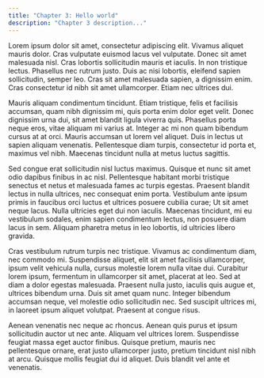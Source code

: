 ```yaml
---
title: "Chapter 3: Hello world"
description: "Chapter 3 description..."
---
```


Lorem ipsum dolor sit amet, consectetur adipiscing elit. Vivamus aliquet mauris dolor. Cras vulputate euismod lacus vel vulputate. Donec sit amet malesuada nisl. Cras lobortis sollicitudin mauris et iaculis. In non tristique lectus. Phasellus nec rutrum justo. Duis ac nisi lobortis, eleifend sapien sollicitudin, semper leo. Cras sit amet malesuada sapien, a dignissim enim. Cras consectetur id nibh sit amet ullamcorper. Etiam nec ultrices dui.

Mauris aliquam condimentum tincidunt. Etiam tristique, felis et facilisis accumsan, quam nibh dignissim mi, quis porta enim dolor eget velit. Donec dignissim urna dui, sit amet blandit ligula viverra quis. Phasellus porta neque eros, vitae aliquam mi varius at. Integer ac mi non quam bibendum cursus at at orci. Mauris accumsan ut lorem vel aliquet. Duis in lectus ut sapien aliquam venenatis. Pellentesque diam turpis, consectetur id porta et, maximus vel nibh. Maecenas tincidunt nulla at metus luctus sagittis.

Sed congue erat sollicitudin nisl luctus maximus. Quisque et nunc sit amet odio dapibus finibus in ac nisl. Pellentesque habitant morbi tristique senectus et netus et malesuada fames ac turpis egestas. Praesent blandit lectus in nulla ultrices, nec consequat enim porta. Vestibulum ante ipsum primis in faucibus orci luctus et ultrices posuere cubilia curae; Ut sit amet neque lacus. Nulla ultricies eget dui non iaculis. Maecenas tincidunt, mi eu vestibulum sodales, enim sapien condimentum lectus, non posuere diam lacus in sem. Aliquam pharetra metus in leo lobortis, id ultricies libero gravida.

Cras vestibulum rutrum turpis nec tristique. Vivamus ac condimentum diam, nec commodo mi. Suspendisse aliquet, elit sit amet facilisis ullamcorper, ipsum velit vehicula nulla, cursus molestie lorem nulla vitae dui. Curabitur lorem ipsum, fermentum in ullamcorper sit amet, placerat at leo. Sed at diam a dolor egestas malesuada. Praesent nulla justo, iaculis quis augue et, ultrices bibendum urna. Duis sit amet quam nunc. Integer bibendum accumsan neque, vel molestie odio sollicitudin nec. Sed suscipit ultrices mi, in laoreet ipsum aliquet volutpat. Praesent at congue risus.

Aenean venenatis nec neque ac rhoncus. Aenean quis purus et ipsum sollicitudin auctor ut nec ante. Aliquam vel ultrices lorem. Suspendisse feugiat massa eget auctor finibus. Quisque pretium, mauris nec pellentesque ornare, erat justo ullamcorper justo, pretium tincidunt nisl nibh at arcu. Quisque mollis feugiat dui id aliquet. Duis blandit vel ante et venenatis. 

